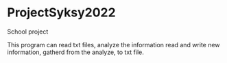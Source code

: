 # ProjectSyksy2022
School project

This program can read txt files, analyze the information read and write new information, gatherd from the analyze, to txt file.
